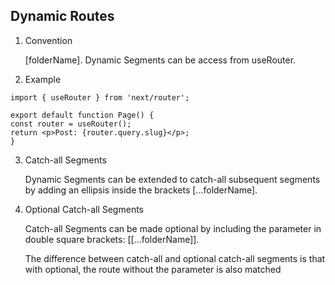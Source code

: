 ## Dynamic Routes

1. Convention

   [folderName]. Dynamic Segments can be access from useRouter.

2. Example

```
import { useRouter } from 'next/router';

export default function Page() {
const router = useRouter();
return <p>Post: {router.query.slug}</p>;
}
```

3. Catch-all Segments

   Dynamic Segments can be extended to catch-all subsequent segments by adding an ellipsis inside the brackets [...folderName].

4. Optional Catch-all Segments

   Catch-all Segments can be made optional by including the parameter in double square brackets: [[...folderName]].

   The difference between catch-all and optional catch-all segments is that with optional, the route without the parameter is also matched
